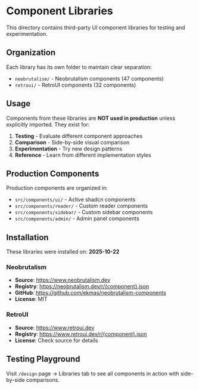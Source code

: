 # Component Libraries

This directory contains third-party UI component libraries for testing and experimentation.

## Organization

Each library has its own folder to maintain clear separation:

- `neobrutalism/` - Neobrutalism components (47 components)
- `retroui/` - RetroUI components (32 components)

## Usage

Components from these libraries are **NOT used in production** unless explicitly imported. They exist for:

1. **Testing** - Evaluate different component approaches
2. **Comparison** - Side-by-side visual comparison
3. **Experimentation** - Try new design patterns
4. **Reference** - Learn from different implementation styles

## Production Components

Production components are organized in:

- `src/components/ui/` - Active shadcn components
- `src/components/reader/` - Custom reader components
- `src/components/sidebar/` - Custom sidebar components
- `src/components/admin/` - Admin panel components

## Installation

These libraries were installed on: **2025-10-22**

### Neobrutalism
- **Source**: https://www.neobrutalism.dev
- **Registry**: https://neobrutalism.dev/r/{component}.json
- **GitHub**: https://github.com/ekmas/neobrutalism-components
- **License**: MIT

### RetroUI
- **Source**: https://www.retroui.dev
- **Registry**: https://www.retroui.dev/r/{component}.json
- **License**: Check source for details

## Testing Playground

Visit `/design` page → Libraries tab to see all components in action with side-by-side comparisons.
